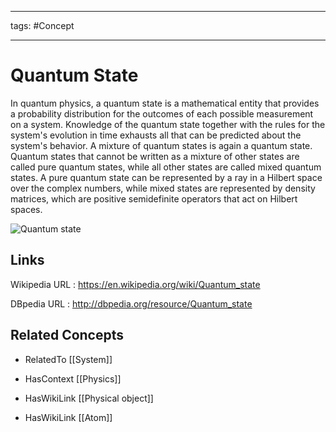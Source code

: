 




---

tags: #Concept

---
# Quantum State


In quantum physics, a quantum state is a mathematical entity that provides a probability distribution for the outcomes of each possible measurement on a system. Knowledge of the quantum state together with the rules for the system's evolution in time exhausts all that can be predicted about the system's behavior. A mixture of quantum states is again a quantum state. Quantum states that cannot be written as a mixture of other states are called pure quantum states, while all other states are called mixed quantum states. A pure quantum state can be represented by a ray in a Hilbert space over the complex numbers, while mixed states are represented by density matrices, which are positive semidefinite operators that act on Hilbert spaces.

![Quantum state](http://commons.wikimedia.org/wiki/Special:FilePath/Hydrogen_Density_Plots.png?width=300)


## Links


Wikipedia URL : https://en.wikipedia.org/wiki/Quantum_state

DBpedia URL : http://dbpedia.org/resource/Quantum_state


## Related Concepts


- RelatedTo [[System]]

- HasContext [[Physics]]

- HasWikiLink [[Physical object]]

- HasWikiLink [[Atom]]